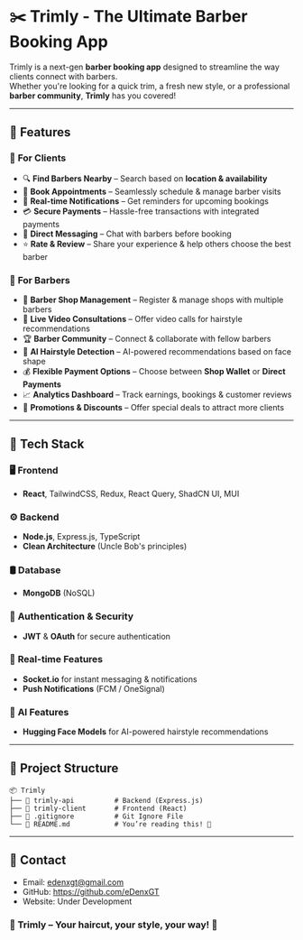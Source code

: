 # ✂️ Trimly - The Ultimate Barber Booking App  

Trimly is a next-gen **barber booking app** designed to streamline the way clients connect with barbers.  
Whether you're looking for a quick trim, a fresh new style, or a professional **barber community**, **Trimly** has you covered!  

---

## 🚀 Features  

### 🔹 **For Clients**  
- 🔍 **Find Barbers Nearby** – Search based on **location & availability**  
- 📅 **Book Appointments** – Seamlessly schedule & manage barber visits  
- 🔔 **Real-time Notifications** – Get reminders for upcoming bookings  
- 💳 **Secure Payments** – Hassle-free transactions with integrated payments  
- 💬 **Direct Messaging** – Chat with barbers before booking  
- ⭐ **Rate & Review** – Share your experience & help others choose the best barber  

### 🔹 **For Barbers**  
- 🏪 **Barber Shop Management** – Register & manage shops with multiple barbers  
- 🎥 **Live Video Consultations** – Offer video calls for hairstyle recommendations  
- 🏆 **Barber Community** – Connect & collaborate with fellow barbers  
- 🤖 **AI Hairstyle Detection** – AI-powered recommendations based on face shape  
- 💰 **Flexible Payment Options** – Choose between **Shop Wallet** or **Direct Payments**  
- 📈 **Analytics Dashboard** – Track earnings, bookings & customer reviews  
- 🚀 **Promotions & Discounts** – Offer special deals to attract more clients  

---

## 🔧 Tech Stack  

### 🖥 **Frontend**  
- **React**, TailwindCSS, Redux, React Query, ShadCN UI, MUI  

### ⚙️ **Backend**  
- **Node.js**, Express.js, TypeScript  
- **Clean Architecture** (Uncle Bob's principles)  

### 🛢 **Database**  
- **MongoDB** (NoSQL)  

### 🔐 **Authentication & Security**  
- **JWT** & **OAuth** for secure authentication  

### 📡 **Real-time Features**  
- **Socket.io** for instant messaging & notifications  
- **Push Notifications** (FCM / OneSignal)  

### 🧠 **AI Features**  
- **Hugging Face Models** for AI-powered hairstyle recommendations  

---

## 📂 Project Structure  

```
📦 Trimly
├── 📁 trimly-api          # Backend (Express.js)
├── 📁 trimly-client       # Frontend (React)
├── 📄 .gitignore          # Git Ignore File
└── 📄 README.md           # You’re reading this! 🚀
```

---

## 🤝 Contact

- Email: edenxgt@gmail.com
- GitHub: https://github.com/eDenxGT
- Website: Under Development

### 💈 Trimly – Your haircut, your style, your way! 🚀
